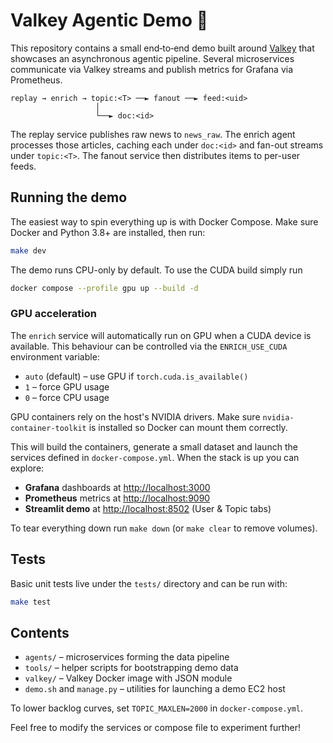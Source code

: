 # Valkey Agentic Demo 🚀

This repository contains a small end‑to‑end demo built around [Valkey](https://valkey.io) that showcases an asynchronous agentic pipeline.  Several microservices communicate via Valkey streams and publish metrics for Grafana via Prometheus.

```
replay → enrich → topic:<T> ──► fanout ──► feed:<uid>
                   │
                   └──► doc:<id>
```

The replay service publishes raw news to `news_raw`. The enrich agent processes
those articles, caching each under `doc:<id>` and fan-out streams under
`topic:<T>`. The fanout service then distributes items to per-user feeds.

## Running the demo

The easiest way to spin everything up is with Docker Compose.  Make sure Docker and Python 3.8+ are installed, then run:

```bash
make dev
```

The demo runs CPU-only by default. To use the CUDA build simply run

```bash
docker compose --profile gpu up --build -d
```

### GPU acceleration

The `enrich` service will automatically run on GPU when a CUDA device is
available.  This behaviour can be controlled via the `ENRICH_USE_CUDA`
environment variable:

* `auto` (default) – use GPU if `torch.cuda.is_available()`
* `1` – force GPU usage
* `0` – force CPU usage

GPU containers rely on the host's NVIDIA drivers. Make sure
`nvidia-container-toolkit` is installed so Docker can mount them
correctly.

This will build the containers, generate a small dataset and launch the services defined in `docker-compose.yml`.  When the stack is up you can explore:

* **Grafana** dashboards at <http://localhost:3000>
* **Prometheus** metrics at <http://localhost:9090>
* **Streamlit demo** at <http://localhost:8502> (User & Topic tabs)

To tear everything down run `make down` (or `make clear` to remove volumes).

## Tests

Basic unit tests live under the `tests/` directory and can be run with:

```bash
make test
```

## Contents

* `agents/` – microservices forming the data pipeline
* `tools/`  – helper scripts for bootstrapping demo data
* `valkey/` – Valkey Docker image with JSON module
* `demo.sh` and `manage.py` – utilities for launching a demo EC2 host

To lower backlog curves, set `TOPIC_MAXLEN=2000` in `docker-compose.yml`.

Feel free to modify the services or compose file to experiment further!
